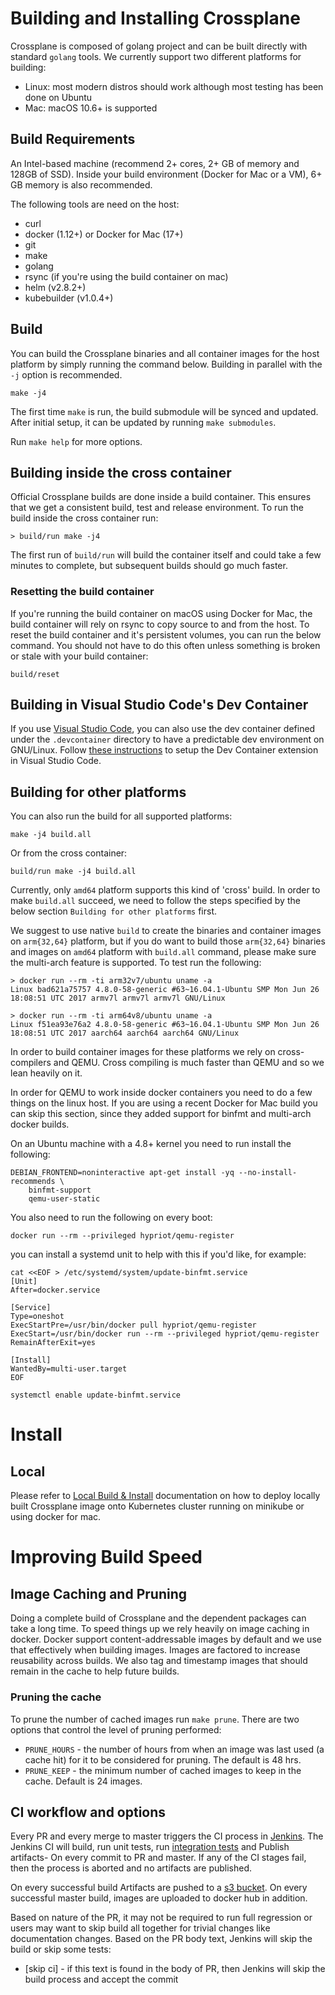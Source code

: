 # Building and Installing Crossplane

Crossplane is composed of golang project and can be built directly with standard `golang` tools. We currently support two different platforms for building:

  * Linux: most modern distros should work although most testing has been done on Ubuntu
  * Mac: macOS 10.6+ is supported

## Build Requirements

An Intel-based machine (recommend 2+ cores, 2+ GB of memory and 128GB of SSD). Inside your build environment (Docker for Mac or a VM), 6+ GB memory is also recommended.

The following tools are need on the host:
  - curl
  - docker (1.12+) or Docker for Mac (17+)
  - git
  - make
  - golang
  - rsync (if you're using the build container on mac)
  - helm (v2.8.2+)
  - kubebuilder (v1.0.4+)

## Build

You can build the Crossplane binaries and all container images for the host platform by simply running the command below. Building in parallel with the `-j` option is recommended.

```
make -j4
```

The first time `make` is run, the build submodule will be synced and
updated. After initial setup, it can be updated by running `make submodules`.

Run `make help` for more options.

## Building inside the cross container

Official Crossplane builds are done inside a build container. This ensures that we get a consistent build, test and release environment. To run the build inside the cross container run:

```
> build/run make -j4
```

The first run of `build/run` will build the container itself and could take a few minutes to complete, but subsequent builds should go much faster.

### Resetting the build container

If you're running the build container on macOS using Docker for Mac, the build container will rely on rsync to copy source to and from the host. To reset the build container and it's persistent volumes, you can run the below command. You should not have to do this often unless something is broken or stale with your build container:

```
build/reset
```

## Building in Visual Studio Code's Dev Container

If you use [Visual Studio Code](https://code.visualstudio.com/), you can also use the dev container defined under the `.devcontainer` directory to have a predictable dev environment on GNU/Linux. Follow [these instructions](https://code.visualstudio.com/remote-tutorials/containers/getting-started) to setup the Dev Container extension in Visual Studio Code.

## Building for other platforms

You can also run the build for all supported platforms:

```
make -j4 build.all
```

Or from the cross container:

```
build/run make -j4 build.all
```

Currently, only `amd64` platform supports this kind of 'cross' build. In order to make `build.all`
succeed, we need to follow the steps specified by the below section `Building for other platforms`
first.

We suggest to use native `build` to create the binaries and container images on `arm{32,64}`
platform, but if you do want to build those `arm{32,64}` binaries and images on `amd64` platform
with `build.all` command, please make sure the multi-arch feature is supported. To test run the
following:

```
> docker run --rm -ti arm32v7/ubuntu uname -a
Linux bad621a75757 4.8.0-58-generic #63~16.04.1-Ubuntu SMP Mon Jun 26 18:08:51 UTC 2017 armv7l armv7l armv7l GNU/Linux

> docker run --rm -ti arm64v8/ubuntu uname -a
Linux f51ea93e76a2 4.8.0-58-generic #63~16.04.1-Ubuntu SMP Mon Jun 26 18:08:51 UTC 2017 aarch64 aarch64 aarch64 GNU/Linux
```

In order to build container images for these platforms we rely on cross-compilers and QEMU. Cross compiling is much faster than QEMU and so we lean heavily on it.

In order for QEMU to work inside docker containers you need to do a few things on
the linux host. If you are using a recent Docker for Mac build you can skip this section, since they added support for binfmt and multi-arch docker builds.

On an Ubuntu machine with a 4.8+ kernel you need to run install the following:

```
DEBIAN_FRONTEND=noninteractive apt-get install -yq --no-install-recommends \
    binfmt-support
    qemu-user-static
```

You also need to run the following on every boot:

```
docker run --rm --privileged hypriot/qemu-register
```

you can install a systemd unit to help with this if you'd like, for example:

```
cat <<EOF > /etc/systemd/system/update-binfmt.service
[Unit]
After=docker.service

[Service]
Type=oneshot
ExecStartPre=/usr/bin/docker pull hypriot/qemu-register
ExecStart=/usr/bin/docker run --rm --privileged hypriot/qemu-register
RemainAfterExit=yes

[Install]
WantedBy=multi-user.target
EOF

systemctl enable update-binfmt.service
```

# Install

## Local
Please refer to [Local Build & Install](/cluster/local/README.md) documentation on how to deploy locally built Crossplane image onto Kubernetes cluster running on minikube or using docker for mac.

# Improving Build Speed

## Image Caching and Pruning

Doing a complete build of Crossplane and the dependent packages can take a long time. To speed things up we rely heavily on image caching in docker. Docker support content-addressable images by default and we use that effectively when building images. Images are factored to increase reusability across builds. We also tag and timestamp images that should remain in the cache to help future builds.

### Pruning the cache

To prune the number of cached images run `make prune`. There are two options that control the level of pruning performed:

- `PRUNE_HOURS` - the number of hours from when an image was last used (a cache hit) for it to be considered for pruning. The default is 48 hrs.
- `PRUNE_KEEP` - the minimum number of cached images to keep in the cache. Default is 24 images.

## CI workflow and options

Every PR and every merge to master triggers the CI process in [Jenkins](https://jenkinsci.upbound.io/blue).
The Jenkins CI will build, run unit tests, run [integration tests](/cluster/local/README.md#run-integration-tests) and Publish artifacts- On every commit to PR and master. If any of the CI stages fail, then the process is aborted and no artifacts are published.

On every successful build Artifacts are pushed to a [s3 bucket](https://releases.crossplane.io/). On every successful master build, images are uploaded to docker hub in addition.

Based on nature of the PR, it may not be required to run full regression or users may want to skip build all together for trivial changes like documentation changes. Based on the PR body text, Jenkins will skip the build or skip some tests:

  * [skip ci] - if this text is found in the body of PR, then Jenkins will skip the build process and accept the commit
